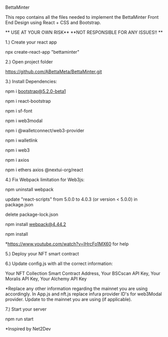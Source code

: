 BettaMinter

This repo contains all the files needed to implement the BettaMinter Front End Design using React + CSS and Bootstrap.

** USE AT YOUR OWN RISK** **NOT RESPONSIBLE FOR ANY ISSUES!! **

1.) Create your react app

npx create-react-app "bettaminter"

2.) Open project folder

https://github.com/ABettaMeta/BettaMinter.git

3.) Install Dependencies:

npm i bootstrap@5.2.0-beta1

npm i react-bootstrap

npm i sf-font

npm i web3modal

npm i @walletconnect/web3-provider

npm i walletlink

npm i web3

npm i axios

npm i ethers axios @nextui-org/react

4.) Fix Webpack limitation for Web3js:

npm uninstall webpack

update "react-scripts" from 5.0.0 to 4.0.3 (or version < 5.0.0) in package.json

delete package-lock.json

npm install webpack@4.44.2

npm install

*https://www.youtube.com/watch?v=IHrcFo1MX60 for help

5.) Deploy your NFT smart contract

6.) Update config.js with all the correct information:

Your NFT Collection Smart Contract Address, Your BSCscan API Key, Your Moralis API Key, Your Alchemy API Key

*Replace any other information regarding the mainnet you are using accordingly. In App.js and nft.js replace infura provider ID's for web3Modal provider. Update to the mainnet you are using (if applicable).

7.) Start your server

npm run start

*Inspired by Net2Dev
